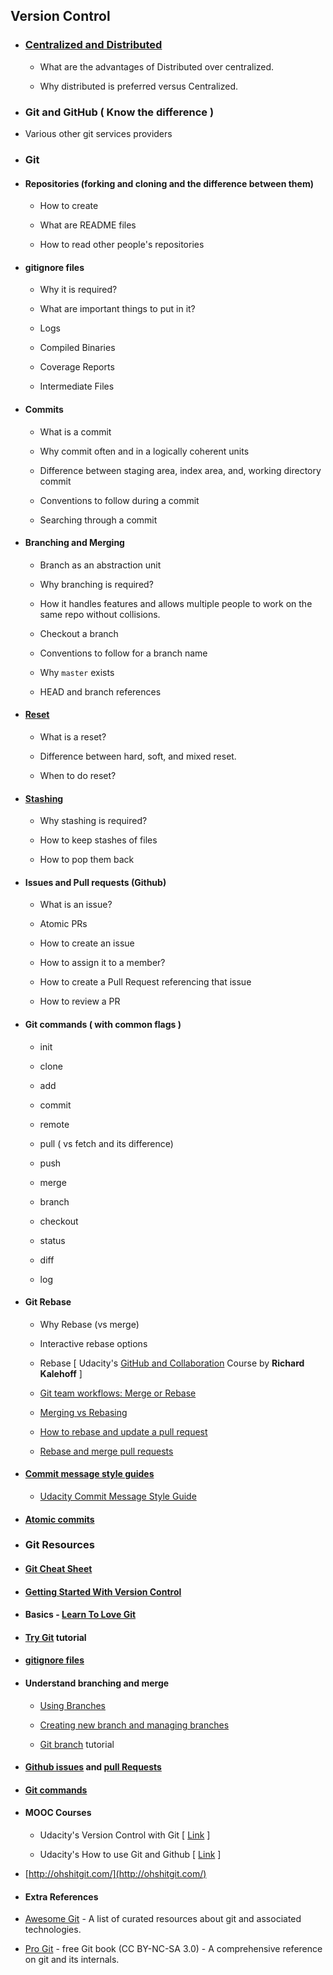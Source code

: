 ## Version Control
- ### [Centralized and Distributed](https://www.atlassian.com/blog/software-teams/version-control-centralized-dvcs)

    - What are the advantages of Distributed over centralized.

    - Why distributed is preferred versus Centralized.

- ### Git and GitHub ( Know the difference )

- Various other git services providers

- ### Git

- #### Repositories (forking and cloning and the difference between them)

    - How to create

    - What are README files

    - How to read other people's repositories

- #### gitignore files

    - Why it is required?

    - What are important things to put in it?

    - Logs

    - Compiled Binaries

    - Coverage Reports

    - Intermediate Files

- #### Commits

    - What is a commit

    - Why commit often and in a logically coherent units

    - Difference between staging area, index area, and, working directory commit

    - Conventions to follow during a commit

    - Searching through a commit

- #### Branching and Merging

    - Branch as an abstraction unit

    - Why branching is required?

    - How it handles features and allows multiple people to work on the same repo without collisions.

    - Checkout a branch

    - Conventions to follow for a branch name

    - Why `master`  exists

    - HEAD and branch references

- #### [Reset](https://www.atlassian.com/git/tutorials/undoing-changes/git-reset)

    - What is a reset?

    - Difference between hard, soft, and mixed reset.

    - When to do reset?

- #### [Stashing](https://medium.freecodecamp.org/useful-tricks-you-might-not-know-about-git-stash-e8a9490f0a1a)

    - Why stashing is required?

    - How to keep stashes of files

    - How to pop them back

- #### Issues and Pull requests (Github)

    - What is an issue?

    - Atomic PRs

    - How to create an issue

    - How to assign it to a member?

    - How to create a Pull Request referencing that issue

    - How to review a PR

- #### Git commands ( with common flags )

    - init

    - clone

    - add

    - commit

    - remote

    - pull ( vs fetch and its difference)

    - push

    - merge

    - branch

    - checkout

    - status

    - diff

    - log

- #### Git Rebase

    - Why Rebase (vs merge)

    - Interactive rebase options

    - Rebase [ Udacity's [GitHub and Collaboration](https://in.udacity.com/course/github-collaboration--ud456) Course by **Richard Kalehoff** ]

    - [Git team workflows: Merge or Rebase](https://www.atlassian.com/git/articles/git-team-workflows-merge-or-rebase)

    - [Merging vs Rebasing](https://www.atlassian.com/git/tutorials/merging-vs-rebasing)

    - [How to rebase and update a pull request](https://www.digitalocean.com/community/tutorials/how-to-rebase-and-update-a-pull-request)

    - [Rebase and merge pull requests](https://github.com/blog/2243-rebase-and-merge-pull-requests)

- #### [Commit message style guides](https://chris.beams.io/posts/git-commit/)

    - [Udacity Commit Message Style Guide](https://udacity.github.io/git-styleguide/)

- #### [Atomic commits](https://www.freshconsulting.com/atomic-commits/)

- ### Git Resources
- #### [Git Cheat Sheet](https://github.com/github/training-kit/blob/master/downloads/github-git-cheat-sheet.pdf)

- #### [Getting Started With Version Control](https://git-scm.com/book/en/v2/Getting-Started-About-Version-Control)

- #### Basics - [Learn To Love Git](https://medium.com/designing-atlassian/learn-to-love-git-part-one-the-basics-90429f456ace)

- #### [Try Git](https://try.github.io/) tutorial

- #### [gitignore files](https://help.github.com/articles/ignoring-files/)

- #### Understand branching and merge

    - [Using Branches](https://www.atlassian.com/git/tutorials/using-branches)

    - [Creating new branch and managing branches](https://github.com/Kunena/Kunena-Forum/wiki/Create-a-new-branch-with-git-and-manage-branches)

    - [Git branch](https://learngitbranching.js.org/) tutorial

- #### [Github issues](https://guides.github.com/features/issues/) and [pull Requests](https://yangsu.github.io/pull-request-tutorial/)

- #### [Git commands](https://medium.freecodecamp.org/git-cheat-sheet-and-best-practices-c6ce5321f52)

- #### MOOC Courses
    
    - Udacity's Version Control with Git [ [Link](https://in.udacity.com/course/version-control-with-git--ud123) ]

    - Udacity's How to use Git and Github [ [Link](https://in.udacity.com/course/how-to-use-git-and-github--ud775) ]

- [http://ohshitgit.com/](http://ohshitgit.com/)

- #### Extra References

- [Awesome Git](https://github.com/dictcp/awesome-git) - A list of curated resources about git and associated technologies.

- [Pro Git](https://git-scm.com/book) - free Git book (CC BY-NC-SA 3.0) - A comprehensive reference on git and its internals.

